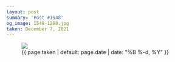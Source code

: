 ```yaml
---
layout: post
summary: 'Post #1548'
og_image: 1548-1280.jpg
taken: December 7, 2021
---
```


<figure class="post">
<img sizes="(min-width: 700px) 50vw, calc(100vw - 2rem)" src="{{ site.assets_url }}/1548-640.jpg" srcset="{{ site.assets_url }}/1548-320.jpg 320w, {{ site.assets_url }}/1548-640.jpg 640w, {{ site.assets_url }}/1548-960.jpg 960w, {{ site.assets_url }}/1548-1280.jpg 1280w"/>
<figcaption>
<time>{{ page.taken | default: page.date | date: "%B %-d, %Y" }}</time>
</figcaption>
</figure>

